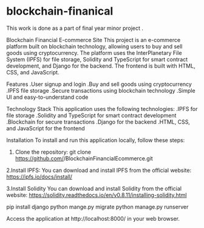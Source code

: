 # blockchain-finanical
This work is done as a part of final year minor project .


Blockchain Financial E-commerce Site
This project is an e-commerce platform built on blockchain technology, allowing users to buy and sell goods using cryptocurrency.
The platform uses the InterPlanetary File System (IPFS) for file storage, Solidity and TypeScript for smart contract development, and Django for the backend. 
The frontend is built with HTML, CSS, and JavaScript.


Features
.User signup and login
.Buy and sell goods using cryptocurrency
.IPFS file storage
.Secure transactions using blockchain technology
.Simple UI and easy-to-understand code

Technology Stack
This application uses the following technologies:
.IPFS for file storage
.Solidity and TypeScript for smart contract development
.Blockchain for secure transactions
.Django for the backend
.HTML, CSS, and JavaScript for the frontend


Installation
To install and run this application locally, follow these steps:

1. Clone the repository:
git clone https://github.com/<your-username>/BlockchainFinancialEcommerce.git

2.Install IPFS:
You can download and install IPFS from the official website: https://ipfs.io/docs/install/

3.Install Solidity
You can download and install Solidity from the official website: https://solidity.readthedocs.io/en/v0.8.11/installing-solidity.html


pip install django
python mange.py migrate
python manage.py runserver



Access the application at http://localhost:8000/ in your web browser.




